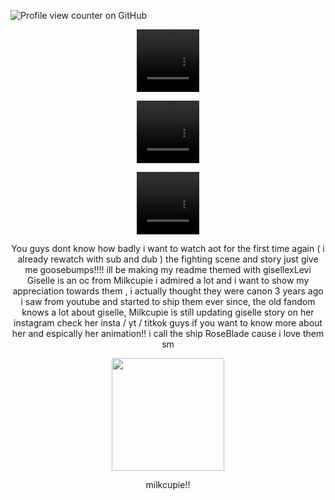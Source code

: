 ![Profile view counter on GitHub](https://komarev.com/ghpvc/?username=PromiseEverlasting&color=f2965e&style=for-the-badge&label=Ackerman)
<p align="center">
<video src=https://github.com/user-attachments/assets/bc41748b-47d2-4dd3-966e-dfc71f4b7a03 width=100 height=100/> 
  <p align="center">
<video src=https://github.com/user-attachments/assets/c25494bf-be5c-4c15-9642-1f1686d60aed width=100 height=100/> 
  <p align="center">
<video src=https://github.com/user-attachments/assets/87d27be5-dcc0-413a-909c-c0ab20417025 width=100 height=100/> 
<p align="center">
  You guys dont know how badly i want to watch aot for the first time again ( i already rewatch with sub and dub ) the fighting scene and story just give me goosebumps!!!! ill be making my readme themed with gisellexLevi Giselle is an oc from Milkcupie i admired a lot and i want to show my appreciation towards them , i actually thought they were canon 3 years ago i saw from youtube and started to ship them ever since, the old fandom knows a lot about giselle, Milkcupie is still updating giselle story on her instagram check her insta / yt / titkok guys if you want to know more about her and espically her animation!! i call the ship RoseBlade cause i love them sm
<p align="center">
<img width="180" src="https://i.pinimg.com/736x/83/bc/57/83bc575dad463e6b4f2bc99ed5367040.jpg">
  <p align="center">
    milkcupie!!





















